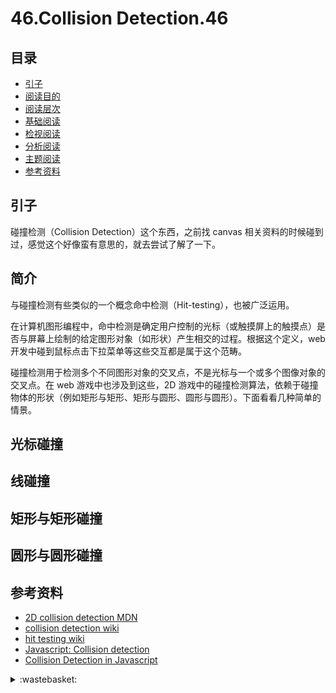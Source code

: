 # 46.Collision Detection.46
## <a name="index"></a> 目录
- [引子](#start)
- [阅读目的](#goal)
- [阅读层次](#level)
- [基础阅读](#level1)
- [检视阅读](#level2)
- [分析阅读](#level3)
- [主题阅读](#level4)
- [参考资料](#reference)


## <a name="start"></a> 引子
碰撞检测（Collision Detection）这个东西，之前找 canvas 相关资料的时候碰到过，感觉这个好像蛮有意思的，就去尝试了解了一下。


## <a name="intro"></a> 简介
与碰撞检测有些类似的一个概念命中检测（Hit-testing），也被广泛运用。

在计算机图形编程中，命中检测是确定用户控制的光标（或触摸屏上的触摸点）是否与屏幕上绘制的给定图形对象（如形状）产生相交的过程。根据这个定义，web 开发中碰到鼠标点击下拉菜单等这些交互都是属于这个范畴。

碰撞检测用于检测多个不同图形对象的交叉点，不是光标与一个或多个图像对象的交叉点。在 web 游戏中也涉及到这些，2D 游戏中的碰撞检测算法，依赖于碰撞物体的形状（例如矩形与矩形、矩形与圆形、圆形与圆形）。下面看看几种简单的情景。

## <a name="situation1"></a> 光标碰撞
## <a name="situation2"></a> 线碰撞
## <a name="situation3"></a> 矩形与矩形碰撞
## <a name="situation4"></a> 圆形与圆形碰撞

## <a name="reference"></a> 参考资料
- [2D collision detection MDN][url-mdn-1]
- [collision detection wiki][url-wiki-1]
- [hit testing wiki][url-wiki-2]
- [Javascript: Collision detection][url-stackoverflow-1]
- [Collision Detection in Javascript][url-article-1]




[url-base]:https://xxholic.github.io/blog/draft

[url-mdn-1]:https://developer.mozilla.org/en-US/docs/Games/Techniques/2D_collision_detection
[url-stackoverflow-1]:https://stackoverflow.com/questions/2440377/javascript-collision-detection
[url-article-1]:https://medium.com/@hemalatha.psna/collision-detection-in-javascript-efafe8bba2c0
[url-wiki-1]:https://en.wikipedia.org/wiki/Hit-testing
[url-wiki-2]:https://en.wikipedia.org/wiki/Collision_detection



<details>
<summary>:wastebasket:</summary>



</details>


[url-local-poster]:./images/45/poster.png

[article1]:https://en.wikipedia.org/wiki/Hyperplane_separation_theorem
[article2]:https://gamedevelopment.tutsplus.com/tutorials/collision-detection-using-the-separating-axis-theorem--gamedev-169